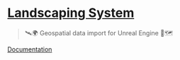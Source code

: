 # [Landscaping System](https://landscaping.ludicdrive.com) <!-- {docsify-ignore} -->

> 🛰️🌍 Geospatial data import for Unreal Engine 🗻🗺️

[Documentation](#Welcome)